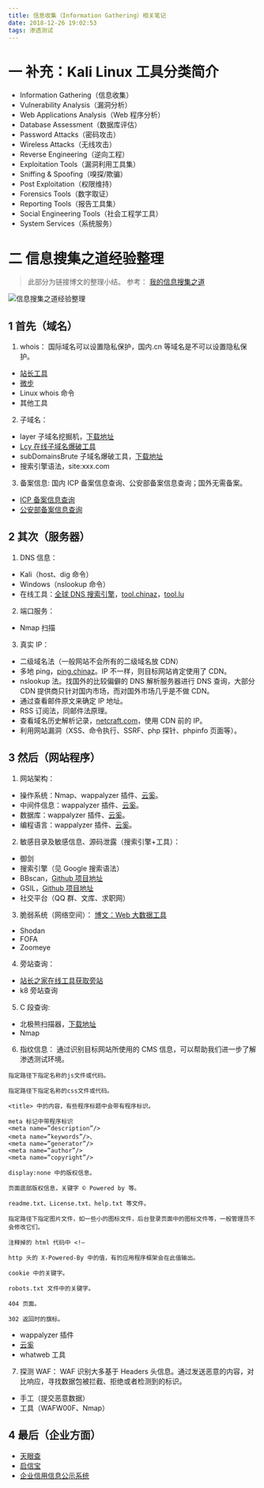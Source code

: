 ```yaml
---
title: 信息收集（Information Gathering）相关笔记
date: 2018-12-26 19:02:53
tags: 渗透测试
---
```

# 一 补充：Kali Linux 工具分类简介
- Information Gathering（信息收集）
- Vulnerability Analysis（漏洞分析）
- Web Applications Analysis（Web 程序分析）
- Database Assessment（数据库评估）
- Password Attacks（密码攻击）
- Wireless Attacks（无线攻击）
- Reverse Engineering（逆向工程）
- Exploitation Tools（漏洞利用工具集）
- Sniffing & Spoofing（嗅探/欺骗）
- Post Exploitation（权限维持）
- Forensics Tools（数字取证）
- Reporting Tools（报告工具集）
- Social Engineering Tools（社会工程学工具）
- System Services（系统服务）

# 二 信息搜集之道经验整理
> 此部分为链接博文的整理小结。
参考：
[我的信息搜集之道](https://www.freebuf.com/articles/web/190403.html)

![信息搜集之道经验整理](图1.PNG)

## 1 首先（域名）
1. whois：
国际域名可以设置隐私保护，国内.cn 等域名是不可以设置隐私保护。
- [站长工具](http://whois.chinaz.com/)
- [微步](https://x.threatbook.cn/)
- Linux whois 命令
- 其他工具

2. 子域名：
- layer 子域名挖掘机，[下载地址](https://www.webshell.cc/6384.html)
- [Lcy 在线子域名爆破工具](https://phpinfo.me/domain/)
- subDomainsBrute 子域名爆破工具，[下载地址](https://github.com/lijiejie/subDomainsBrute)
- 搜索引擎语法，site:xxx.com

3. 备案信息:
国内 ICP 备案信息查询、公安部备案信息查询；国外无需备案。
- [ICP 备案信息查询](http://www.miitbeian.gov.cn/icp/publish/query/icpMemoInfo_showPage.action#)
- [公安部备案信息查询](http://www.beian.gov.cn/portal/recordQuery)

## 2 其次（服务器）
1. DNS 信息：
- Kali（host、dig 命令）
- Windows（nslookup 命令）
- 在线工具：[全球 DNS 搜索引擎](https://dnsdb.io/zh-cn/)，[tool.chinaz](http://tool.chinaz.com/dns/)，[tool.lu](https://tool.lu/dns/)

2. 端口服务：
- Nmap 扫描

3. 真实 IP：
- 二级域名法（一般网站不会所有的二级域名放 CDN）
- 多地 ping，[ping.chinaz](http://ping.chinaz.com/)。IP 不一样，则目标网站肯定使用了 CDN。
- nslookup 法。找国外的比较偏僻的 DNS 解析服务器进行 DNS 查询，大部分 CDN 提供商只针对国内市场，而对国外市场几乎是不做 CDN。
- 通过查看邮件原文来确定 IP 地址。
- RSS 订阅法，同邮件法原理。
- 查看域名历史解析记录，[netcraft.com](https://toolbar.netcraft.com/site_report)，使用 CDN 前的 IP。
- 利用网站漏洞（XSS、命令执行、SSRF、php 探针、phpinfo 页面等）。

## 3 然后（网站程序）
1. 网站架构：
- 操作系统：Nmap、wappalyzer 插件、[云奚](http://www.yunsee.cn/)。
- 中间件信息：wappalyzer 插件、[云奚](http://www.yunsee.cn/)。
- 数据库：wappalyzer 插件、[云奚](http://www.yunsee.cn/)。
- 编程语言：wappalyzer 插件、[云奚](http://www.yunsee.cn/)。

2. 敏感目录及敏感信息、源码泄露（搜索引擎+工具）：
- 御剑 
- 搜索引擎（见 Google 搜索语法）
- BBscan，[Github 项目地址](https://github.com/lijiejie/BBScan)
- GSIL，[Github 项目地址](https://github.com/FeeiCN/GSIL)
- 社交平台（QQ 群、文库、求职网）

3. 脆弱系统（网络空间）：
[博文：Web 大数据工具](https://marlous.github.io/2018/12/09/%E4%BF%A1%E6%81%AF%E5%AE%89%E5%85%A8%E3%80%81CTF%20%E5%85%A5%E9%97%A8%E4%B8%8E%E5%AD%A6%E4%B9%A0%E6%96%B9%E6%B3%95%E7%AC%94%E8%AE%B0%EF%BC%88%E6%8C%81%E7%BB%AD%E6%9B%B4%E6%96%B0%EF%BC%89/#5-Web-%E5%A4%A7%E6%95%B0%E6%8D%AE)
- Shodan 
- FOFA 
- Zoomeye

4. 旁站查询：
- [站长之家在线工具获取旁站](http://s.tool.chinaz.com/same)
- k8 旁站查询

5. C 段查询:
- 北极熊扫描器，[下载地址](http://www.xitongzhijia.net/soft/71774.html)
- Nmap

6. 指纹信息：
通过识别目标网站所使用的 CMS 信息，可以帮助我们进一步了解渗透测试环境。
```
指定路径下指定名称的js文件或代码。

指定路径下指定名称的css文件或代码。

<title> 中的内容，有些程序标题中会带有程序标识。

meta 标记中带程序标识
<meta name=”description”/>
<meta name=”keywords”/>、
<meta name=”generator”/>
<meta name=”author”/>
<meta name=”copyright”/>

display:none 中的版权信息。

页面底部版权信息，关键字 © Powered by 等。

readme.txt、License.txt、help.txt 等文件。

指定路径下指定图片文件，如一些小的图标文件，后台登录页面中的图标文件等，一般管理员不会修改它们。

注释掉的 html 代码中 <!–

http 头的 X-Powered-By 中的值，有的应用程序框架会在此值输出。

cookie 中的关键字。

robots.txt 文件中的关键字。

404 页面。

302 返回时的旗标。
```

- wappalyzer 插件
- [云奚](http://www.yunsee.cn/)
- whatweb 工具

7. 探测 WAF：
WAF 识别大多基于 Headers 头信息。通过发送恶意的内容，对比响应，寻找数据包被拦截、拒绝或者检测到的标识。

- 手工（提交恶意数据） 
- 工具（WAFW00F、Nmap）

## 4 最后（企业方面）
- [天眼查](https://www.tianyancha.com/)
- [启信宝](https://www.qixin.com/)
- [企业信用信息公示系统](http://www.gsxt.gov.cn/index.html)